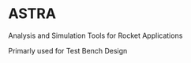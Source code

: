 # ASTRA

Analysis and Simulation Tools for Rocket Applications

Primarly used for Test Bench Design
